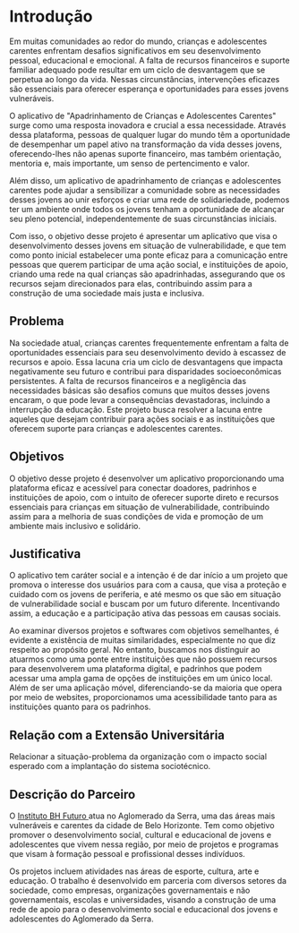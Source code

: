# Introdução

Em muitas comunidades ao redor do mundo, crianças e adolescentes carentes enfrentam desafios significativos em seu desenvolvimento pessoal, educacional e emocional. A falta de recursos financeiros e suporte familiar adequado pode resultar em um ciclo de desvantagem que se perpetua ao longo da vida. Nessas circunstâncias, intervenções eficazes são essenciais para oferecer esperança e oportunidades para esses jovens vulneráveis. 

O aplicativo de "Apadrinhamento de Crianças e Adolescentes Carentes" surge como uma resposta inovadora e crucial a essa necessidade. Através dessa plataforma, pessoas de qualquer lugar do mundo têm a oportunidade de desempenhar um papel ativo na transformação da vida desses jovens, oferecendo-lhes não apenas suporte financeiro, mas também orientação, mentoria e, mais importante, um senso de pertencimento e valor. 

Além disso, um aplicativo de apadrinhamento de crianças e adolescentes carentes pode ajudar a sensibilizar a comunidade sobre as necessidades desses jovens ao unir esforços e criar uma rede de solidariedade, podemos ter um ambiente onde todos os jovens tenham a oportunidade de alcançar seu pleno potencial, independentemente de suas circunstâncias iniciais. 

Com isso, o objetivo desse projeto é apresentar um aplicativo que visa o desenvolvimento desses jovens em situação de vulnerabilidade, e que tem como ponto inicial estabelecer uma ponte eficaz para a comunicação entre pessoas que querem participar de uma ação social, e instituições de apoio, criando uma rede na qual crianças são apadrinhadas, assegurando que os recursos sejam direcionados para elas, contribuindo assim para a construção de uma sociedade mais justa e inclusiva. 

## Problema

Na sociedade atual, crianças carentes frequentemente enfrentam a falta de oportunidades essenciais para seu desenvolvimento devido à escassez de recursos e apoio. Essa lacuna cria um ciclo de desvantagens que impacta negativamente seu futuro e contribui para disparidades socioeconômicas persistentes. A falta de recursos financeiros e a negligência das necessidades básicas são desafios comuns que muitos desses jovens encaram, o que pode levar a consequências devastadoras, incluindo a interrupção da educação. Este projeto busca resolver a lacuna entre aqueles que desejam contribuir para ações sociais e as instituições que oferecem suporte para crianças e adolescentes carentes. 

## Objetivos

O objetivo desse projeto é desenvolver um aplicativo proporcionando uma plataforma eficaz e acessível para conectar doadores, padrinhos e instituições de apoio, com o intuito de oferecer suporte direto e recursos essenciais para crianças em situação de vulnerabilidade, contribuindo assim para a melhoria de suas condições de vida e promoção de um ambiente mais inclusivo e solidário. 

## Justificativa

O aplicativo tem caráter social e a intenção é de dar início a um projeto que promova o interesse dos usuários para com a causa, que visa a proteção e cuidado com os jovens de periferia, e até mesmo os que são em situação de vulnerabilidade social e buscam por um futuro diferente. Incentivando assim, a educação e a participação ativa das pessoas em causas sociais.  

Ao examinar diversos projetos e softwares com objetivos semelhantes, é evidente a existência de muitas similaridades, especialmente no que diz respeito ao propósito geral. No entanto, buscamos nos distinguir ao atuarmos como uma ponte entre instituições que não possuem recursos para desenvolverem uma plataforma digital, e padrinhos que podem acessar uma ampla gama de opções de instituições em um único local. Além de ser uma aplicação móvel, diferenciando-se da maioria que opera por meio de websites, proporcionamos uma acessibilidade tanto para as instituições quanto para os padrinhos.  

## Relação com a Extensão Universitária

Relacionar a situação-problema da organização com o impacto social esperado com a implantação do sistema sociotécnico.

## Descrição do Parceiro

O [Instituto BH Futuro ](https://institutobhfuturo.com.br/) atua no Aglomerado da Serra, uma das áreas mais vulneráveis e carentes da cidade de Belo Horizonte. Tem como objetivo promover o desenvolvimento social, cultural e educacional de jovens e adolescentes que vivem nessa região, por meio de projetos e programas que visam à formação pessoal e profissional desses indivíduos. 

Os projetos incluem atividades nas áreas de esporte, cultura, arte e educação. O trabalho é desenvolvido em parceria com diversos setores da sociedade, como empresas, organizações governamentais e não governamentais, escolas e universidades, visando a construção de uma rede de apoio para o desenvolvimento social e educacional dos jovens e adolescentes do Aglomerado da Serra. 
